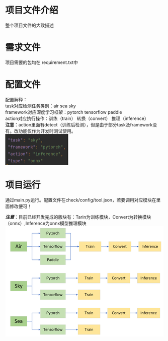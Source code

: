 # 项目文件介绍  
整个项目文件的大致描述  

# 需求文件
项目需要的包均在 requirement.txt中
# 配置文件  
配置解释：    
            task对应检测任务类别：air sea sky    
            framework对应深度学习框架：pytorch tensorflow paddle  
            action对应执行操作：训练（train） 转换（convert） 推理（inference）     
            **注意**：action里面有detect（训练后检测），但是由于部分task及framework没有。改功能仅作为开发时测试使用。  
                  ![image text](https://github.com/xjz2333/deepl/blob/main/%E9%85%8D%E7%BD%AE.PNG)
# 项目运行
通过main.py运行。配置文件在check/config/tool.json，若要调用对应模块在里面修改便可！  

***注意***：目前已经开发完成的版块有：Tarin为训练模块，Convert为转换模块（onnx）,Inference为onnx模型推理模块
            ![image text](https://github.com/xjz2333/deepl/blob/main/%E5%AE%8C%E6%88%90%E6%A8%A1%E5%9D%97.png)

